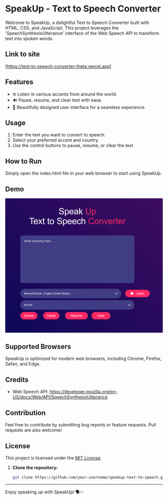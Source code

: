 # SpeakUp - Text to Speech Converter  

Welcome to SpeakUp, a delightful Text to Speech Converter built with HTML, CSS, and JavaScript. This project leverages the 'SpeechSynthesisUtterance' interface of the Web Speech API to transform text into spoken words.

## Link to site
[https://text-to-speech-converter-theta.vercel.app]

## Features

- 🌐 Listen in various accents from around the world.
- 🔊 Pause, resume, and clear text with ease.
- 🎨 Beautifully designed user interface for a seamless experience.

## Usage

1. Enter the text you want to convert to speech.
2. Select your preferred accent and country.
3. Use the control buttons to pause, resume, or clear the text.

## How to Run

Simply open the index.html file in your web browser to start using SpeakUp.

## Demo
![image](./text-speech-converter.png)


## Supported Browsers

SpeakUp is optimized for modern web browsers, including Chrome, Firefox, Safari, and Edge.

## Credits

- Web Speech API: https://developer.mozilla.org/en-US/docs/Web/API/SpeechSynthesisUtterance

## Contribution

Feel free to contribute by submitting bug reports or feature requests. Pull requests are also welcome!



## License

This project is licensed under the [MIT License](LICENSE).
1. **Clone the repository:**

   ```bash
   git clone https://github.com/your-username/speakup-text-to-speech.git

---

Enjoy speaking up with SpeakUp! 🗣✨

